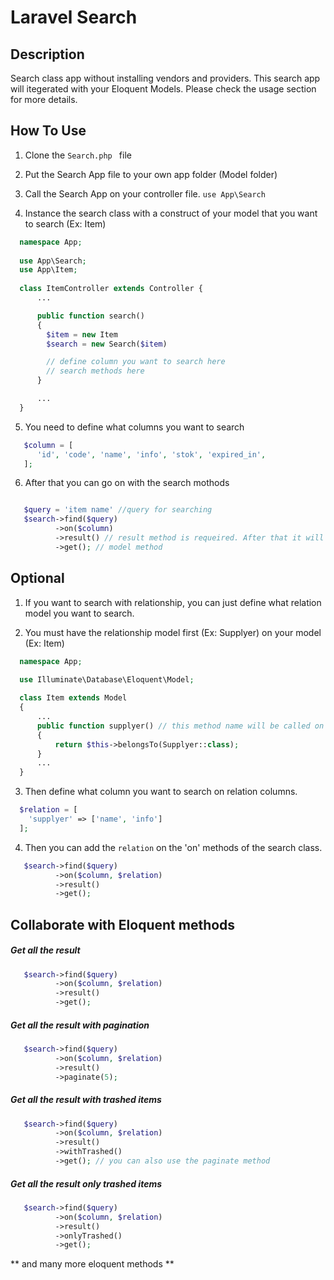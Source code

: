 # Laravel Search

## Description 
Search class app without installing vendors and providers. This search app will itegerated with your Eloquent Models. Please check the usage section for more details.

## How To Use
1. Clone the ```Search.php ``` file

2. Put the Search App file to your own app folder (Model folder)

3. Call the Search App on your controller file.
    ```use App\Search ```
    
4. Instance the search class with a construct of your model that you want to search (Ex: Item)
```php
  namespace App;
  
  use App\Search;
  use App\Item;
  
  class ItemController extends Controller {
      ...    

      public function search()
      {
        $item = new Item 
        $search = new Search($item)

        // define column you want to search here
        // search methods here
      }

      ...
  }
```
5.  You need to define what columns you want to search

```php
   $column = [
      'id', 'code', 'name', 'info', 'stok', 'expired_in',
   ];
```

6. After that you can go on with the search mothods
```php

   $query = 'item name' //query for searching
   $search->find($query)
          ->on($column)
          ->result() // result method is requeired. After that it will return the model methods
          ->get(); // model method
```

## Optional
1. If you want to search with relationship, you can just define what relation model you want to search.

2. You must have the relationship model first (Ex: Supplyer) on your model (Ex: Item)
```php
  namespace App;

  use Illuminate\Database\Eloquent\Model;
  
  class Item extends Model
  {
      ...
      public function supplyer() // this method name will be called on the relation with string variable
      {
          return $this->belongsTo(Supplyer::class);
      }
      ...
  }
```

3. Then define what column you want to search on relation columns.
```php 
  $relation = [
    'supplyer' => ['name', 'info']
  ];
```

4. Then you can add the ```relation``` on the 'on' methods of the search class.
```php
   $search->find($query)
          ->on($column, $relation)
          ->result() 
          ->get();
```

## Collaborate with Eloquent methods

##### Get all the result
```php
   $search->find($query)
          ->on($column, $relation)
          ->result() 
          ->get();
```

##### Get all the result with pagination
```php
   $search->find($query)
          ->on($column, $relation)
          ->result() 
          ->paginate(5);
```

##### Get all the result with trashed items 
```php
   $search->find($query)
          ->on($column, $relation)
          ->result()
          ->withTrashed()
          ->get(); // you can also use the paginate method
```

##### Get all the result only trashed items 
```php
   $search->find($query)
          ->on($column, $relation)
          ->result()
          ->onlyTrashed()
          ->get();
```
** and many more eloquent methods **

##
